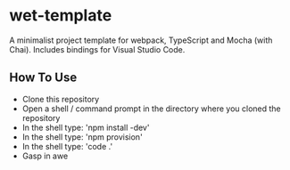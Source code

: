 # wet-template
A minimalist project template for webpack, TypeScript and Mocha (with Chai).  Includes bindings for Visual Studio Code.

## How To Use
* Clone this repository
* Open a shell / command prompt in the directory where you cloned the repository
* In the shell type: 'npm install -dev'
* In the shell type: 'npm provision'
* In the shell type: 'code .'
* Gasp in awe